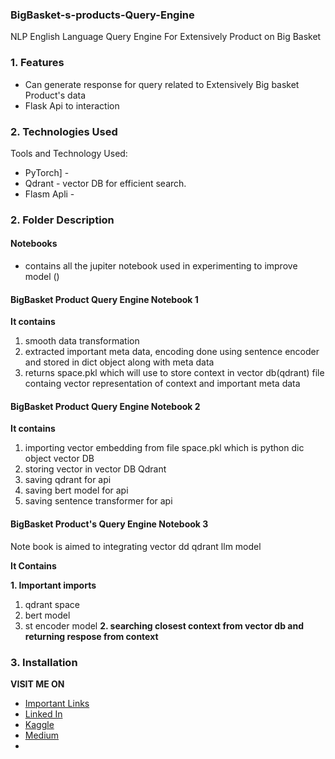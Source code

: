 ### BigBasket-s-products-Query-Engine
NLP English Language Query Engine For Extensively Product on Big Basket 


### 1. Features


- Can generate response for query related to Extensively Big basket Product's data
- Flask Api to interaction


### 2. Technologies Used

Tools and Technology Used:

- PyTorch] - 
- Qdrant - vector DB for efficient search.
- Flasm Apli - 
 

### 2. Folder Description
#### Notebooks 
- contains all the jupiter notebook used in experimenting to improve model ()

#### **BigBasket Product Query Engine  Notebook 1**
**It contains**
1. smooth data transformation 
2. extracted important meta data,  encoding done using sentence encoder and stored in dict object along with meta data  
3. returns space.pkl which will use to store context in vector db(qdrant) file containg vector representation of context and important meta data

#### **BigBasket Product Query Engine  Notebook 2**
**It contains**
1. importing vector embedding from file space.pkl which is python dic object vector DB 
2. storing vector in vector DB Qdrant 
3. saving qdrant for api
4. saving bert model for api
5. saving sentence transformer for api

#### **BigBasket Product's Query Engine Notebook 3**
Note book is aimed to integrating vector dd qdrant llm model 

**It Contains**

**1. Important imports**
1. qdrant space 
2. bert model 
3. st encoder model 
**2. searching closest context from vector db and returning respose from context**



### 3. Installation


**VISIT ME ON** 
-  [Important Links][link_tree]
-  [Linked In][link_linkedin]
-  [Kaggle][link_kaggle]
-  [Medium][link_medium]
-  
[link_ganache_download]: <https://trufflesuite.com/ganache/>
[link_portfolio]:<https://master--sbrajen7.netlify.app/>
[link_tree]:<https://linktr.ee/sbrajen07>
[link_kaggle]: <https://www.kaggle.com/sb0702>
[link_linkedin]:<https://www.linkedin.com/in/sbrajendra/>
[link_medium]:<https://medium.com/@smn.acm>

